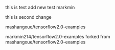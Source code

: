 this is test add new test
markmin


this is second change

mashangxue/tensorflow2.0-examples

markmin214/tensorflow2.0-examples
forked from mashangxue/tensorflow2.0-examples
